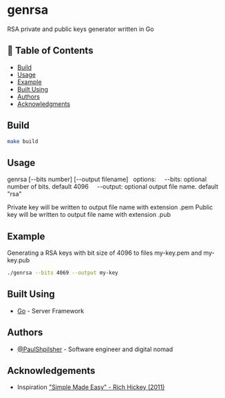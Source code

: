 # genrsa

RSA private and public keys generator written in Go


## 📝 Table of Contents

- [Build](#build)
- [Usage](#usage)
- [Example](#example)
- [Built Using](#built_using)
- [Authors](#authors)
- [Acknowledgments](#acknowledgement)

## Build <a name = "build"></a>

```bash
make build
```

## Usage <a name = "usage"></a>

genrsa [--bits number] [--output filename]
&nbsp;&nbsp;options:
&nbsp;&nbsp;&nbsp;&nbsp;--bits: optional number of bits. default 4096
&nbsp;&nbsp;&nbsp;&nbsp;--output: optional output file name. default "rsa"

Private key will be written to output file name with extension .pem
Public key will be written to output file name with extension .pub

## Example <a name ="example"></a>

Generating a RSA keys with bit size of 4096 to files my-key.pem and my-key.pub

```bash
./genrsa --bits 4069 --output my-key
```
## Built Using <a name = "built_using"></a>

- [Go](https://go.dev/) - Server Framework

## Authors <a name = "authors"></a>

- [@PaulShpilsher](https://github.com/PaulShpilsher) - Software engineer and digital nomad

## Acknowledgements <a name = "acknowledgement"></a>

- Inspiration ["Simple Made Easy" - Rich Hickey (2011)](https://www.youtube.com/watch?v=SxdOUGdseq4)
